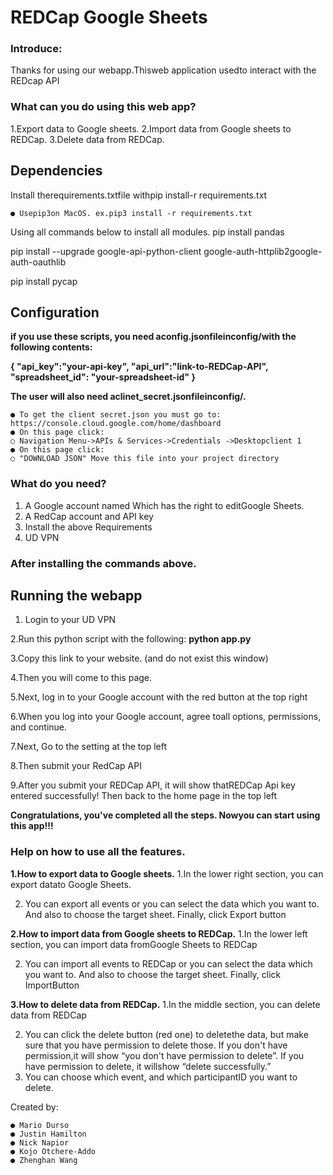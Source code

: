 # REDCap Google Sheets

### Introduce:

Thanks for using our webapp.Thisweb application usedto interact with the REDcap API

### What can you do using this web app?

1.Export data to Google sheets.
2.Import data from Google sheets to REDCap.
3.Delete data from REDCap.

## Dependencies

Install therequirements.txtfile withpip install-r requirements.txt

```
● Usepip3on MacOS. ex.pip3 install -r requirements.txt
```
Using all commands below to install all modules.
pip install pandas

pip install --upgrade google-api-python-client google-auth-httplib2google-auth-oauthlib

pip install pycap


## Configuration

**if you use these scripts, you need aconfig.jsonfileinconfig/with the following
contents:**

**{
"api_key":"your-api-key",
"api_url":"link-to-REDCap-API",
"spreadsheet_id": "your-spreadsheet-id"
}**

**The user will also need aclinet_secret.jsonfileinconfig/.**

```
● To get the client secret.json you must go to:
https://console.cloud.google.com/home/dashboard
● On this page click:
○ Navigation Menu->APIs & Services->Credentials ->Desktopclient 1
● On this page click:
○ "DOWNLOAD JSON" Move this file into your project directory
```
### What do you need?

1. A Google account named Which has the right to editGoogle Sheets.
2. A RedCap account and API key
3. Install the above Requirements
4. UD VPN


### After installing the commands above.

## Running the webapp

1. Login to your UD VPN

2.Run this python script with the following:
**python app.py**


3.Copy this link to your website. (and do not exist this window)

4.Then you will come to this page.


5.Next, log in to your Google account with the red button at the top right

6.When you log into your Google account, agree toall options, permissions, and continue.


7.Next, Go to the setting at the top left

8.Then submit your RedCap API


9.After you submit your REDCap API, it will show thatREDCap Api key entered successfully!
Then back to the home page in the top left

**Congratulations, you've completed all the steps. Nowyou can start using this
app!!!**


### Help on how to use all the features.

**1.How to export data to Google sheets.**
1.In the lower right section, you can export datato Google Sheets.


2. You can export all events or you can select the data which you want to. And also to choose
the target sheet. Finally, click Export button

**2.How to import data from Google sheets to REDCap.**
1.In the lower left section, you can import data fromGoogle Sheets to REDCap


2. You can import all events to REDCap or you can select the data which you want to. And also
to choose the target sheet. Finally, click ImportButton

**3.How to delete data from REDCap.**
1.In the middle section, you can delete data from REDCap


2. You can click the delete button (red one) to deletethe data, but make sure that you have
permission to delete those. If you don't have permission,it will show “you don't have permission
to delete”. If you have permission to delete, it willshow “delete successfully.”
3. You can choose which event, and which participantID you want to delete.

Created by:

```
● Mario Durso
● Justin Hamilton
● Nick Napior
● Kojo Otchere-Addo
● Zhenghan Wang
```


